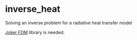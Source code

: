 # inverse_heat
Solving an inverse problem for a radiative heat transfer model

[Joker FDM](https://github.com/grenkin/joker-fdm) library is needed.
